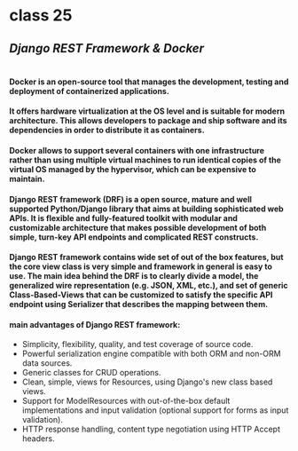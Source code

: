 
# class 25
## _Django REST Framework & Docker_
#
####  Docker is an open-source tool that manages the development, testing and deployment of containerized applications.

#### It offers hardware virtualization at the OS level and is suitable for modern architecture. This allows developers to package and ship software and its dependencies in order to distribute it as containers.

#### Docker allows to support several containers with one infrastructure rather than using multiple virtual machines to run identical copies of the virtual OS managed by the hypervisor, which can be expensive to maintain.


#### Django REST framework (DRF) is a open source, mature and well supported Python/Django library that aims at building sophisticated web APIs. It is flexible and fully-featured toolkit with modular and customizable architecture that makes possible development of both simple, turn-key API endpoints and complicated REST constructs.

#### Django REST framework contains wide set of out of the box features, but the core view class is very simple and framework in general is easy to use. The main idea behind the DRF is to clearly divide a model, the generalized wire representation (e.g. JSON, XML, etc.), and set of generic Class-Based-Views that can be customized to satisfy the specific API endpoint using Serializer that describes the mapping between them.

#### main advantages of Django REST framework:
- Simplicity, flexibility, quality, and test coverage of source code.
- Powerful serialization engine compatible with both ORM and non-ORM data sources.
- Generic classes for CRUD operations.
- Clean, simple, views for Resources, using Django's new class based views.
- Support for ModelResources with out-of-the-box default implementations and input validation (optional support for forms as input validation).
- HTTP response handling, content type negotiation using HTTP Accept headers.
